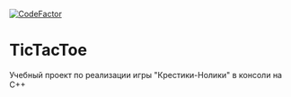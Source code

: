 [![CodeFactor](https://www.codefactor.io/repository/github/vrn-itstep/tictactoe/badge/karyginroman)](https://www.codefactor.io/repository/github/vrn-itstep/tictactoe/overview/karyginroman)

# TicTacToe
Учебный проект по реализации игры "Крестики-Нолики" в консоли на C++
